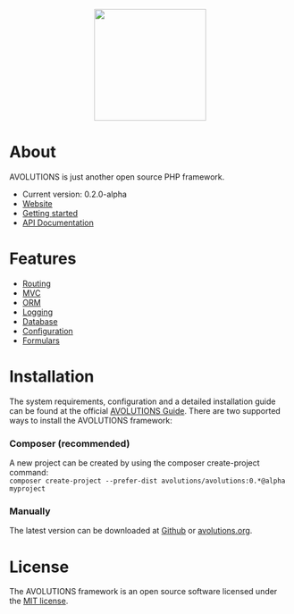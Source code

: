 <p align="center"><img src="http://avolutions.org/image/logo.png" width="200"></p>

# About
AVOLUTIONS is just another open source PHP framework. 

* Current version: 0.2.0-alpha
* [Website](https://avolutions.org)
* [Getting started](https://avolutions.org/guide)
* [API Documentation](https://avolutions.org/api)

# Features
* [Routing](https://avolutions.org/guide/routing)
* [MVC](https://avolutions.org/guide/view)
* [ORM](https://avolutions.org/guide/model)
* [Logging](https://avolutions.org/guide/logging)
* [Database](https://avolutions.org/guide/query)
* [Configuration](https://avolutions.org/guide/config)
* [Formulars](https://avolutions.org/guide/formular)

# Installation
The system requirements, configuration and a detailed installation guide can be found at the official [AVOLUTIONS Guide](http://avolutions.org/guide/installation).
There are two supported ways to install the AVOLUTIONS framework:

### Composer (recommended)
A new project can be created by using the composer create-project command:  
```composer create-project --prefer-dist avolutions/avolutions:0.*@alpha myproject```

### Manually
The latest version can be downloaded at [Github](https://github.com/avolutions/avolutions/archive/v0.2.0-alpha.zip) or [avolutions.org](http://avolutions.org/download/avolutions-0.2.0-alpha.zip).

# License
The AVOLUTIONS framework is an open source software licensed under the [MIT license](https://github.com/avolutions/avolutions/blob/master/LICENSE).
